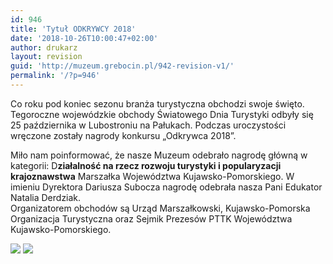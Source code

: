 ```yaml
---
id: 946
title: 'Tytuł ODKRYWCY 2018'
date: '2018-10-26T10:00:47+02:00'
author: drukarz
layout: revision
guid: 'http://muzeum.grebocin.pl/942-revision-v1/'
permalink: '/?p=946'
---
```


Co roku pod koniec sezonu branża turystyczna obchodzi swoje święto. Tegoroczne wojewódzkie obchody Światowego Dnia Turystyki odbyły się 25 października w Lubostroniu na Pałukach. Podczas uroczystości wręczone zostały nagrody konkursu „Odkrywca 2018”.

Miło nam poinformować, że nasze Muzeum odebrało nagrodę główną w kategorii: D**ziałalność na rzecz rozwoju turystyki i popularyzacji krajoznawstwa** Marszałka Województwa Kujawsko-Pomorskiego. W imieniu Dyrektora Dariusza Subocza nagrodę odebrała nasza Pani Edukator Natalia Derdziak.  
Organizatorem obchodów są Urząd Marszałkowski, Kujawsko-Pomorska Organizacja Turystyczna oraz Sejmik Prezesów PTTK Województwa Kujawsko-Pomorskiego.

![](http://muzeum.grebocin.pl/wp-content/uploads/2018/10/44758932_245134023022596_3932261778913755136_n-300x149.jpg) ![](http://muzeum.grebocin.pl/wp-content/uploads/2018/10/paszport_turystyczny_kujawsko-pomorskie_540-300x149.png)